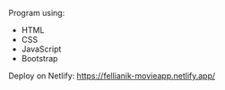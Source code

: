 Program using:

-   HTML
-   CSS
-   JavaScript
-   Bootstrap

Deploy on Netlify: https://fellianik-movieapp.netlify.app/
